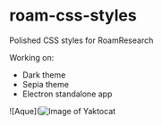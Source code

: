 # roam-css-styles
Polished CSS styles for RoamResearch

Working on:
- Dark theme
- Sepia theme
- Electron standalone app

![Aque](![Image of Yaktocat](https://octodex.github.com/images/yaktocat.png)
